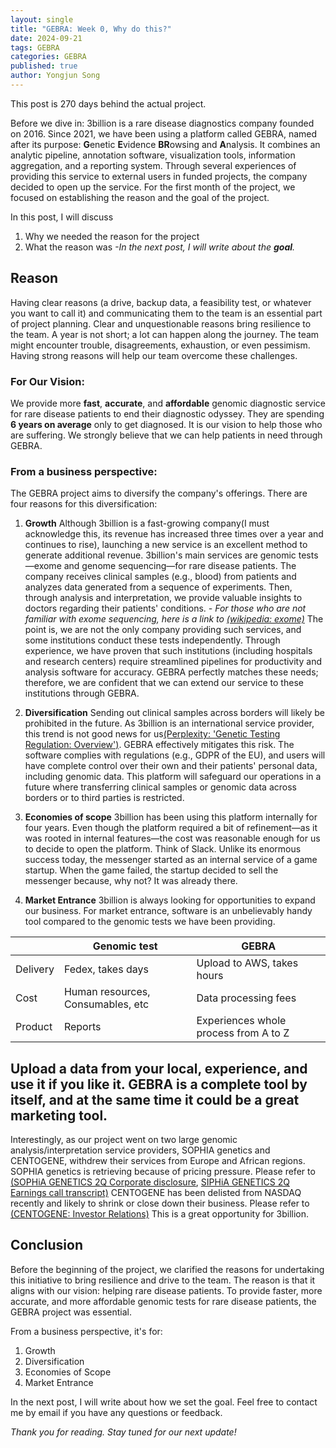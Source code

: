 ```yaml
---
layout: single
title: "GEBRA: Week 0, Why do this?"
date: 2024-09-21
tags: GEBRA
categories: GEBRA
published: true
author: Yongjun Song
---
```

This post is 270 days behind the actual project.

Before we dive in:
3billion is a rare disease diagnostics company founded on 2016. Since 2021, we have been using a platform called GEBRA, named after its purpose: **G**enetic **E**vidence **BR**owsing and **A**nalysis. It combines an analytic pipeline, annotation software, visualization tools, information aggregation, and a reporting system.
Through several experiences of providing this service to external users in funded projects, the company decided to open up the service.
For the first month of the project, we focused on establishing the reason and the goal of the project.

In this post, I will discuss 
1. Why we needed the reason for the project
2. What the reason was
*-In the next post, I will write about the **goal**.*

## Reason
Having clear reasons (a drive, backup data, a feasibility test, or whatever you want to call it) and communicating them to the team is an essential part of project planning. Clear and unquestionable reasons bring resilience to the team. A year is not short; a lot can happen along the journey. The team might encounter trouble, disagreements, exhaustion, or even pessimism. Having strong reasons will help our team overcome these challenges.

### For Our Vision:
We provide more  **fast**, **accurate**, and **affordable** genomic diagnostic service for rare disease patients to end their diagnostic odyssey. They are spending **6 years on average** only to get diagnosed. It is our vision to help those who are suffering. 
We strongly believe that we can help patients in need through GEBRA.

### From a business perspective:
The GEBRA project aims to diversify the company's offerings. There are four reasons for this diversification:

1. **Growth**
Although 3billion is a fast-growing company(I must acknowledge this, its revenue has increased three times over a year and continues to rise), launching a new service is an excellent method to generate additional revenue.
3billion's main services are genomic tests—exome and genome sequencing—for rare disease patients. The company receives clinical samples (e.g., blood) from patients and analyzes data generated from a sequence of experiments. Then, through analysis and interpretation, we provide valuable insights to doctors regarding their patients' conditions. 
*- For those who are not familiar with exome sequencing, here is a link to [(wikipedia: exome)](https://en.wikipedia.org/wiki/Exome)*
The point is, we are not the only company providing such services, and some institutions conduct these tests independently. Through experience, we have proven that such institutions (including hospitals and research centers) require streamlined pipelines for productivity and analysis software for accuracy. GEBRA perfectly matches these needs; therefore, we are confident that we can extend our service to these institutions through GEBRA.

2. **Diversification**
Sending out clinical samples across borders will likely be prohibited in the future. As 3billion is an international service provider, this trend is not good news for us[(Perplexity: 'Genetic Testing Regulation: Overview')](https://www.perplexity.ai/page/genetic-testing-regulation-ove-Pn2xwYA9TyymvwOrbPQbYQ).
GEBRA effectively mitigates this risk. The software complies with regulations (e.g., GDPR of the EU), and users will have complete control over their own and their patients' personal data, including genomic data. This platform will safeguard our operations in a future where transferring clinical samples or genomic data across borders or to third parties is restricted.

3. **Economies of scope**
3billion has been using this platform internally for four years. Even though the platform required a bit of refinement—as it was rooted in internal features—the cost was reasonable enough for us to decide to open the platform.
Think of Slack. Unlike its enormous success today, the messenger started as an internal service of a game startup. When the game failed, the startup decided to sell the messenger because, why not? It was already there.

4. **Market Entrance**
3billion is always looking for opportunities to expand our business.
For market entrance, software is an unbelievably handy tool compared to the genomic tests we have been providing.

|  | Genomic test | GEBRA |
|-------|--------|---------|
| Delivery | Fedex, takes days | Upload to AWS, takes hours |
| Cost | Human resources, Consumables, etc | Data processing fees |
| Product | Reports | Experiences whole process from A to Z |

Upload a data from your local, experience, and use it if you like it.
GEBRA is a complete tool by itself, and at the same time it could be a great marketing tool.
---
Interestingly, as our project went on two large genomic analysis/interpretation service providers, SOPHIA genetics and CENTOGENE, withdrew their services from Europe and African regions.
SOPHIA genetics is retrieving because of pricing pressure. Please refer to [(SOPHiA GENETICS 2Q Corporate disclosure](https://www.sophiagenetics.com/press-releases/sophia-genetics-reports-second-quarter-2024-results/), [SIPHiA GENETICS 2Q Earnings call transcript)](https://seekingalpha.com/article/4711056-sophia-genetics-sa-soph-q2-2024-earnings-call-transcript)
CENTOGENE has been delisted from NASDAQ recently and likely to shrink or close down their business. Please refer to [(CENTOGENE: Investor Relations)](https://investors.centogene.com/)
 This is a great opportunity for 3billion.

## Conclusion
Before the beginning of the project, we clarified the reasons for undertaking this initiative to bring resilience and drive to the team.
The reason is that it aligns with our vision: helping rare disease patients. To provide faster, more accurate, and more affordable genomic tests for rare disease patients, the GEBRA project was essential.

From a business perspective, it's for:
1. Growth
2. Diversification
3. Economies of Scope
4. Market Entrance

In the next post, I will write about how we set the goal.
Feel free to contact me by email if you have any questions or feedback.

*Thank you for reading. Stay tuned for our next update!*
